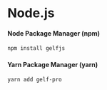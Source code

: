 # Node.js

#### Node Package Manager \(**npm**\)

```bash
npm install gelfjs
```

#### Yarn Package Manager \(**yarn**\)

```bash
yarn add gelf-pro
```



